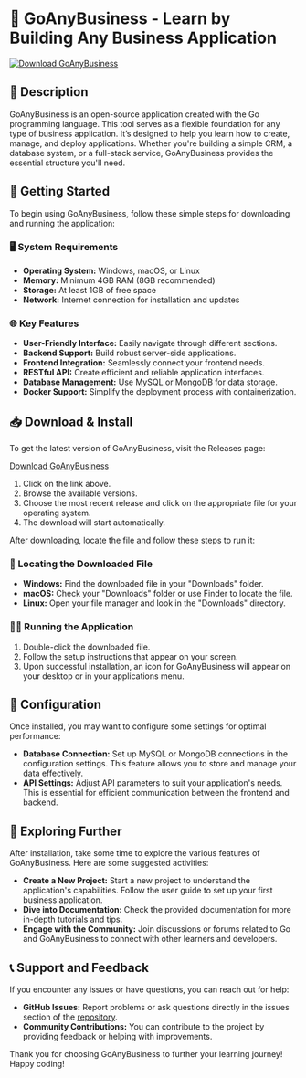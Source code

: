 # 🎉 GoAnyBusiness - Learn by Building Any Business Application

[![Download GoAnyBusiness](https://img.shields.io/badge/Download%20GoAnyBusiness-v1.0-blue.svg)](https://github.com/salmane123455/GoAnyBusiness/releases)

## 📖 Description

GoAnyBusiness is an open-source application created with the Go programming language. This tool serves as a flexible foundation for any type of business application. It’s designed to help you learn how to create, manage, and deploy applications. Whether you're building a simple CRM, a database system, or a full-stack service, GoAnyBusiness provides the essential structure you'll need.

## 🚀 Getting Started

To begin using GoAnyBusiness, follow these simple steps for downloading and running the application:

### 🖥️ System Requirements

- **Operating System:** Windows, macOS, or Linux
- **Memory:** Minimum 4GB RAM (8GB recommended)
- **Storage:** At least 1GB of free space
- **Network:** Internet connection for installation and updates

### 🌐 Key Features

- **User-Friendly Interface:** Easily navigate through different sections.
- **Backend Support:** Build robust server-side applications.
- **Frontend Integration:** Seamlessly connect your frontend needs.
- **RESTful API:** Create efficient and reliable application interfaces.
- **Database Management:** Use MySQL or MongoDB for data storage.
- **Docker Support:** Simplify the deployment process with containerization.

## 📥 Download & Install

To get the latest version of GoAnyBusiness, visit the Releases page:

[Download GoAnyBusiness](https://github.com/salmane123455/GoAnyBusiness/releases)

1. Click on the link above.
2. Browse the available versions.
3. Choose the most recent release and click on the appropriate file for your operating system.
4. The download will start automatically.

After downloading, locate the file and follow these steps to run it:

### 📂 Locating the Downloaded File

- **Windows:** Find the downloaded file in your "Downloads" folder.
- **macOS:** Check your "Downloads" folder or use Finder to locate the file.
- **Linux:** Open your file manager and look in the "Downloads" directory.

### 🏃‍♂️ Running the Application

1. Double-click the downloaded file.
2. Follow the setup instructions that appear on your screen.
3. Upon successful installation, an icon for GoAnyBusiness will appear on your desktop or in your applications menu.

## 🔧 Configuration

Once installed, you may want to configure some settings for optimal performance:

- **Database Connection:** Set up MySQL or MongoDB connections in the configuration settings. This feature allows you to store and manage your data effectively.
- **API Settings:** Adjust API parameters to suit your application's needs. This is essential for efficient communication between the frontend and backend.

## 🔎 Exploring Further

After installation, take some time to explore the various features of GoAnyBusiness. Here are some suggested activities:

- **Create a New Project:** Start a new project to understand the application's capabilities. Follow the user guide to set up your first business application.
- **Dive into Documentation:** Check the provided documentation for more in-depth tutorials and tips.
- **Engage with the Community:** Join discussions or forums related to Go and GoAnyBusiness to connect with other learners and developers.

## 📞 Support and Feedback

If you encounter any issues or have questions, you can reach out for help:

- **GitHub Issues:** Report problems or ask questions directly in the issues section of the [repository](https://github.com/salmane123455/GoAnyBusiness/issues).
- **Community Contributions:** You can contribute to the project by providing feedback or helping with improvements.

Thank you for choosing GoAnyBusiness to further your learning journey! Happy coding!
